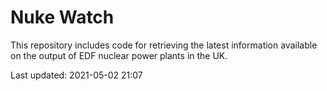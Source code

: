 # Nuke Watch

This repository includes code for retrieving the latest information available on the output of EDF nuclear power plants in the UK.

Last updated: 2021-05-02 21:07